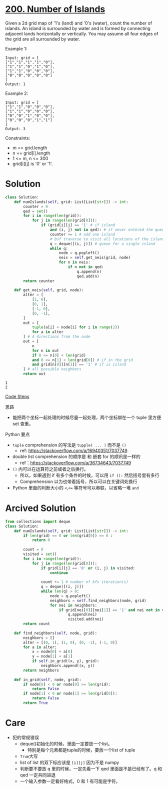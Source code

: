 # [200. Number of Islands](https://leetcode.com/problems/number-of-islands/)

Given a 2d grid map of '1's (land) and '0's (water), count the number of islands. An island is surrounded by water and is formed by connecting adjacent lands horizontally or vertically. You may assume all four edges of the grid are all surrounded by water.

Example 1:

    Input: grid = [
    ["1","1","1","1","0"],
    ["1","1","0","1","0"],
    ["1","1","0","0","0"],
    ["0","0","0","0","0"]
    ]
    Output: 1

Example 2:

    Input: grid = [
    ["1","1","0","0","0"],
    ["1","1","0","0","0"],
    ["0","0","1","0","0"],
    ["0","0","0","1","1"]
    ]
    Output: 3

Constraints:
- m == grid.length
- n == grid[i].length
- 1 <= m, n <= 300
- grid[i][j] is '0' or '1'.

# Solution
```python
class Solution:
    def numIslands(self, grid: List[List[str]]) -> int:
        counter = 0
        qed = set()
        for i in range(len(grid)):
            for j in range(len(grid[0])):
                if (grid[i][j] == '1' # if island
                    and (i, j) not in qed): # if never entered the queue
                    counter += 1 # add one island
                    # bsf traverse to visit all locations of the island
                    q = deque([(i, j)]) # queue for a single island
                    while q:
                        node = q.popleft()
                        neis = self.get_neis(grid, node)
                        for n in neis:
                            if n not in qed:
                                q.append(n)
                                qed.add(n)
        return counter
    
    def get_neis(self, grid, node):
        alter = [
            [1, 0],
            [0, 1],
            [-1, 0],
            [0, -1],
        ]
        out = [
            tuple(a[i] + node[i] for i in range(2)) 
            for a in alter 
        ] # 4 directions from the node
        out = [
            n
            for n in out
            if 0 <= n[0] < len(grid) 
            and 0 <= n[1] < len(grid[0]) # if in the grid
            and grid[n[0]][n[1]] == '1' # if is island
        ] # all possible neighbors
        return out
```
```steps
1
2
```
[Code Steps](./presentations/?id=leet200)

思路
- 能把两个坐标一起处理的时候尽量一起处理，两个坐标绑在一个 tuple 里方便 set 查重。

Python 要点
- ```tuple``` comprehension 的写法是 ```tupple( ... )``` 而不是 ```()```
    - ref: https://stackoverflow.com/a/16940351/7037749
- double list comprehension  的顺序是 和 嵌套 for 的顺讯是一样的
    - ref：https://stackoverflow.com/a/36734643/7037749
- ```()``` 内可以在运算符之前或者之后换行。
    - 所以，如果遇到 if 有多个条件的时候，可以用 ```if ():``` 然后括号里有多行
    - Comprehension 以为也带着括号，所以可以在关键词处换行
- Python 里面的判断大小的 ```<```,```<=``` 等符号可以串联，以省略一堆 ```and```

# Arcived Solution
```python
from collections import deque
class Solution:
    def numIslands(self, grid: List[List[str]]) -> int:
        if len(grid) == 0 or len(grid[0]) == 0 :
            return 0
        
        count = 0
        visited = set()
        for i in range(len(grid)):
            for j in range(len(grid[0])):
                if grid[i][j] == '0' or (i, j) in visited:
                    continue
                    
                count += 1 # number of bfs iteration(s)
                q = deque([(i, j)])
                while len(q) > 0:
                    node = q.popleft()
                    neighbors = self.find_neighbors(node, grid)
                    for nei in neighbors:
                        if grid[nei[0]][nei[1]] == '1' and nei not in visited:
                            q.append(nei)
                            visited.add(nei)
        return count
    
    def find_neighbors(self, node, grid):
        neighbors = []
        alter = [(0, 1), (1, 0), (0, -1), (-1, 0)]
        for a in alter:
            x = node[0] + a[0]
            y = node[1] + a[1]
            if self.in_grid((x, y), grid):
                neighbors.append((x, y))
        return neighbors
    
    def in_grid(self, node, grid):
        if node[0] < 0 or node[0] >= len(grid):
            return False
        if node[1] < 0 or node[1] >= len(grid[0]):
            return False
        return True
```
# Care
- 犯的常规错误
    - deque()初始化的时候，里面一定要放一个list。
        - 特别是每个元素都是tuple的时候，要放一个list of tuple
    - `True`大写
    - list of list 的双下标应该是 `[i][j]` 因为不是 numpy
    - 判断要不要放 q 里的时候，一定先看一下 qed 里面是不是已经有了。q 和 qed 一定共同进退
    - 一个输入参数一定看好格式，0 和 1 有可能是字符。
